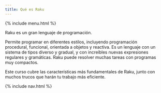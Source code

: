 ```yaml
---
title: Qué es Raku
---
```


{% include menu.html %}

Raku es un gran lenguaje de programación.

Permite programar en diferentes estilos, incluyendo programación procedural, funcional, orientada a objetos y reactiva. Es un lenguaje con un sistema de tipos diverso y gradual, y con increíbles nuevas expresiones regulares y gramáticas. Raku puede resolver muchas tareas con programas muy compactos.

Este curso cubre las características más fundamentales de Raku, junto con muchos trucos que harán tu trabajo más eficiente.

{% include nav.html %}